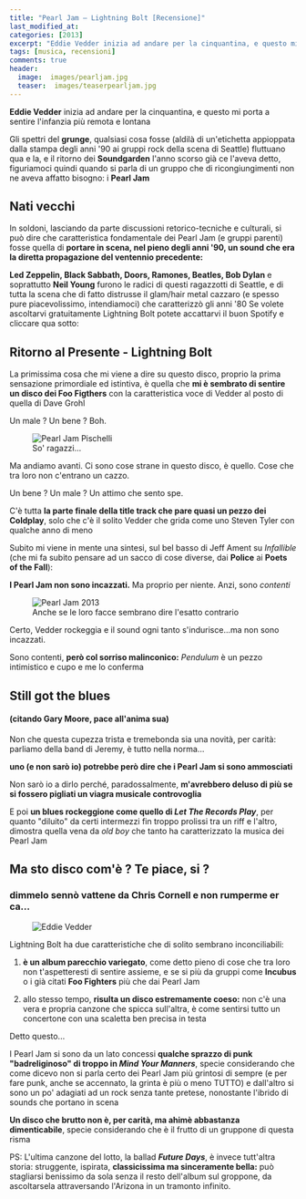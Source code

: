 ```yaml
---
title: "Pearl Jam – Lightning Bolt [Recensione]"
last_modified_at:
categories: [2013]
excerpt: "Eddie Vedder inizia ad andare per la cinquantina, e questo mi porta a sentire l'infanzia più remota e lontana..."
tags: [musica, recensioni]
comments: true
header:  
  image:  images/pearljam.jpg
  teaser:  images/teaserpearljam.jpg
---
```


**Eddie Vedder** inizia ad andare per la cinquantina, e questo mi porta a sentire l'infanzia più remota e lontana

Gli spettri del **grunge**, qualsiasi cosa fosse (aldilà di un'etichetta appioppata dalla stampa degli anni '90 ai gruppi rock della scena di Seattle) fluttuano qua e la, e il ritorno dei **Soundgarden** l'anno scorso già ce l'aveva detto, figuriamoci quindi quando si parla di un gruppo che di ricongiungimenti non ne aveva affatto bisogno: i **Pearl Jam**

## Nati vecchi

In soldoni, lasciando da parte discussioni retorico-tecniche e culturali, si può dire che caratteristica fondamentale dei Pearl Jam (e gruppi parenti) fosse quella di **portare in scena, nel pieno degli anni '90, un sound che era la diretta propagazione del ventennio precedente:**

**Led Zeppelin, Black Sabbath, Doors, Ramones, Beatles, Bob Dylan** e soprattutto **Neil Young** furono le radici di questi ragazzotti di Seattle, e di tutta la scena che di fatto distrusse il glam/hair metal cazzaro (e spesso pure piacevolissimo, intendiamoci) che caratterizzò gli anni '80	Se volete ascoltarvi gratuitamente Lightning Bolt potete accattarvi il buon Spotify e cliccare qua sotto:


## Ritorno al Presente - Lightning Bolt

La primissima cosa che mi viene a dire su questo disco, proprio la prima sensazione primordiale ed istintiva, è quella che **mi è sembrato di sentire un disco dei Foo Figthers** con la caratteristica voce di Vedder al posto di quella di Dave Grohl

Un male ? Un bene ? Boh.

<figure>
<img src="https://1.bp.blogspot.com/-by8NY96dgHk/Ul2JW36cxAI/AAAAAAAAEwk/jFbQRvkMxYM/s1600/young-pearl-jam-photo.jpg" alt="Pearl Jam Pischelli">
<figcaption>So' ragazzi...</figcaption>
</figure>

Ma andiamo avanti. Ci sono cose strane in questo disco, è quello. Cose che tra loro non c'entrano un cazzo.

Un bene ? Un male ? Un attimo che sento spe.

C'è tutta **la parte finale della title track che pare quasi un pezzo dei Coldplay**, solo che c'è il solito Vedder che grida come uno Steven Tyler con qualche anno di meno

Subito mi viene in mente una sintesi, sul bel basso di Jeff Ament su _Infallible_ (che mi fa subito pensare ad un sacco di cose diverse, dai **Police** ai **Poets of the Fall**):

**I Pearl Jam non sono incazzati.** Ma proprio per niente. Anzi, sono _contenti_

<figure>
<img src="https://3.bp.blogspot.com/-LVu8tTsZ8hE/Ul2JsLwtbvI/AAAAAAAAEws/qS8VPG82S6o/s1600/Pearl-Jam-nuovo-album-2013-Lightning-Bolt.jpg" alt="Pearl Jam 2013">
<figcaption>Anche se le loro facce sembrano dire l'esatto contrario</figcaption>
</figure>

Certo, Vedder rockeggia e il sound ogni tanto s'indurisce...ma non sono incazzati.

Sono contenti, **però col sorriso malinconico:** _Pendulum_ è un pezzo intimistico e cupo e me lo conferma

## Still got the blues 
#### (citando Gary Moore, pace all'anima sua)

Non che questa cupezza trista e tremebonda sia una novità, per carità: parliamo della band di Jeremy, è tutto nella norma...

**uno (e non sarò io) potrebbe però dire che i Pearl Jam si sono ammosciati**

Non sarò io a dirlo perché, paradossalmente, **m'avrebbero deluso di più se si fossero pigliati un viagra musicale controvoglia**

E poi **un blues rockeggione come quello di _Let The Records Play_**, per quanto "diluito" da certi intermezzi fin troppo prolissi tra un riff e l'altro, dimostra quella vena da _old boy_ che tanto ha caratterizzato la musica dei Pearl Jam

## Ma sto disco com'è ? Te piace, si ?

### dimmelo sennò vattene da Chris Cornell e non rumperme er ca...

<figure>
<img src="https://1.bp.blogspot.com/-YJD3phEUMkQ/Ul2KW7b8S6I/AAAAAAAAEw4/UWnMCk2poEY/s1600/eddie.jpg" alt="Eddie Vedder">
</figure>

Lightning Bolt ha due caratteristiche che di solito sembrano inconciliabili:

1. **è un album parecchio variegato**, come detto pieno di cose che tra loro non t'aspetteresti di sentire assieme, e se si più da gruppi come **Incubus** o i già citati **Foo Fighters** più che dai Pearl Jam

2. allo stesso tempo, **risulta un disco estremamente coeso:** non c'è una vera e propria canzone che spicca sull'altra, è come sentirsi tutto un concertone con una scaletta ben precisa in testa

Detto questo...

I Pearl Jam si sono da un lato concessi **qualche sprazzo di punk "badreliginoso" di troppo in _Mind Your Manners_**, specie considerando che come dicevo non si parla certo dei Pearl Jam più grintosi di sempre (e per fare punk, anche se accennato, la grinta è più o meno TUTTO) e dall'altro si sono un po' adagiati ad un rock senza tante pretese, nonostante l'ibrido di sounds che portano in scena

**Un disco che brutto non è, per carità, ma ahimè abbastanza dimenticabile**, specie considerando che è il frutto di un gruppone di questa risma

PS: L'ultima canzone del lotto, la ballad _**Future Days**_, è invece tutt'altra storia: struggente, ispirata, **classicissima ma sinceramente bella:** può stagliarsi benissimo da sola senza il resto dell'album sul groppone, da ascoltarsela attraversando l'Arizona in un tramonto infinito.  